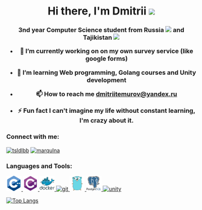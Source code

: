 <h1 align="center">Hi there, I'm Dmitrii
<img src="https://github.com/blackcater/blackcater/raw/main/images/Hi.gif" height="32"/></h1>
<h3 align="center">3nd year Computer Science student from Russia <img src="https://www.sitatyr.org.mx/images/country-flag-16X16/Russian%20Federation.png"> and Tajikistan <img style style="height: 16px" src="https://www.sitatyr.org.mx/images/country-flag-16X16/Tajikistan.png" </h3>






- 🔭 I’m currently working on **on my own survey service (like google forms)**

- 🌱 I’m  learning **Web programming, Golang courses and Unity development**

- 📫 How to reach me **dmitriitemurov@yandex.ru**

- ⚡ Fun fact **I can't imagine my life without constant learning, I'm crazy about it.**

<h3 align="left">Connect with me:</h3>
<p align="left">
<a href="https://instagram.com/tsldlbb" target="blank"><img align="center" src="https://raw.githubusercontent.com/rahuldkjain/github-profile-readme-generator/master/src/images/icons/Social/instagram.svg" alt="tsldlbb" height="30" width="40" /></a>
<a href="https://www.leetcode.com/marqulna" target="blank"><img align="center" src="https://raw.githubusercontent.com/rahuldkjain/github-profile-readme-generator/master/src/images/icons/Social/leet-code.svg" alt="marqulna" height="30" width="40" /></a>
</p>

<h3 align="left">Languages and Tools:</h3>
<p align="left"> <a href="https://www.w3schools.com/cpp/" target="_blank" rel="noreferrer"> <img src="https://raw.githubusercontent.com/devicons/devicon/master/icons/cplusplus/cplusplus-original.svg" alt="cplusplus" width="40" height="40"/> </a> <a href="https://www.w3schools.com/cs/" target="_blank" rel="noreferrer"> <img src="https://raw.githubusercontent.com/devicons/devicon/master/icons/csharp/csharp-original.svg" alt="csharp" width="40" height="40"/> </a> <a href="https://www.docker.com/" target="_blank" rel="noreferrer"> <img src="https://raw.githubusercontent.com/devicons/devicon/master/icons/docker/docker-original-wordmark.svg" alt="docker" width="40" height="40"/> </a> <a href="https://git-scm.com/" target="_blank" rel="noreferrer"> <img src="https://www.vectorlogo.zone/logos/git-scm/git-scm-icon.svg" alt="git" width="40" height="40"/> </a> <a href="https://golang.org" target="_blank" rel="noreferrer"> <img src="https://raw.githubusercontent.com/devicons/devicon/master/icons/go/go-original.svg" alt="go" width="40" height="40"/> </a> <a href="https://www.postgresql.org" target="_blank" rel="noreferrer"> <img src="https://raw.githubusercontent.com/devicons/devicon/master/icons/postgresql/postgresql-original-wordmark.svg" alt="postgresql" width="40" height="40"/> </a> <a href="https://unity.com/" target="_blank" rel="noreferrer"> <img src="https://www.vectorlogo.zone/logos/unity3d/unity3d-icon.svg" alt="unity" width="40" height="40"/> </a> </p>

[![Top Langs](https://github-readme-stats.vercel.app/api/top-langs/?username=IITESLAII&layout=compact)](https://github.com/anuraghazra/github-readme-stats)


